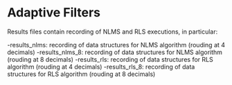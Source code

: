 # Adaptive Filters
Results files contain recording of NLMS and RLS executions, in particular:

-results_nlms: recording of data structures for NLMS algorithm (rouding at 4 decimals)
-results_nlms_8: recording of data structures for NLMS algorithm (rouding at 8 decimals)
-results_rls: recording of data structures for RLS algorithm (rouding at 4 decimals)
-results_rls_8: recording of data structures for RLS algorithm (rouding at 8 decimals)
